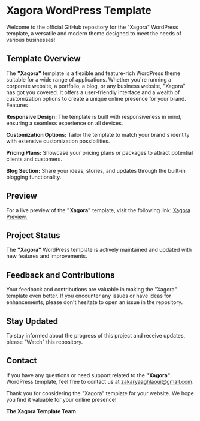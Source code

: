 # Xagora WordPress Template


Welcome to the official GitHub repository for the "Xagora" WordPress template, a versatile and modern theme designed to meet the needs of various businesses!

## Template Overview

The **"Xagora"** template is a flexible and feature-rich WordPress theme suitable for a wide range of applications. Whether you're running a corporate website, a portfolio, a blog, or any business website, "Xagora" has got you covered. It offers a user-friendly interface and a wealth of customization options to create a unique online presence for your brand.
Features

**Responsive Design:** The template is built with responsiveness in mind, ensuring a seamless experience on all devices.

**Customization Options:** Tailor the template to match your brand's identity with extensive customization possibilities.

**Pricing Plans:** Showcase your pricing plans or packages to attract potential clients and customers.

**Blog Section:** Share your ideas, stories, and updates through the built-in blogging functionality.

## Preview

For a live preview of the **"Xagora"** template, visit the following link: [Xagora Preview.](https://xagora.great-site.net/)

## Project Status

The **"Xagora"** WordPress template is actively maintained and updated with new features and improvements.

## Feedback and Contributions

Your feedback and contributions are valuable in making the "Xagora" template even better. If you encounter any issues or have ideas for enhancements, please don't hesitate to open an issue in the repository.

## Stay Updated

To stay informed about the progress of this project and receive updates, please "Watch" this repository.

## Contact

If you have any questions or need support related to the **"Xagora"** WordPress template, feel free to contact us at zakaryaaghlaoui@gmail.com.

Thank you for considering the "Xagora" template for your website. We hope you find it valuable for your online presence!

**The Xagora Template Team**
